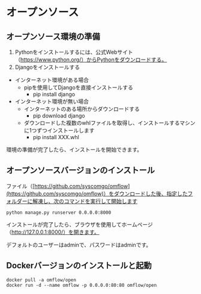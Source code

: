 # オープンソース

## オープンソース環境の準備

1. Pythonをインストールするには、公式Webサイト（https://www.python.org/）からPythonをダウンロードする。
2. Djangoをインストールする

* インターネット環境がある場合
  * pipを使用してDjangoを直接インストールする
    * pip install django
* インターネット環境が無い場合
  * インターネットのある場所からダウンロードする
    * pip download django
  * ダウンロードした複数のwhlファイルを取得し、インストールするマシンに1つずつインストールします
    * pip install XXX.whl

環境の準備が完了したら、インストールを開始できます。

## オープンソースバージョンのインストール

ファイル（[https://github.com/syscomgo/omflow](https://github.com/syscomgo/omflow)）をダウンロードした後、指定したフォルダーに解凍し、次のコマンドを実行して開始します

```
python manage.py runserver 0.0.0.0:8000
```

インストールが完了したら、ブラウザを使用してホームページ（http://127.0.0.1:8000/）を開きます。

デフォルトのユーザーはadminで、パスワードはadminです。

## Dockerバージョンのインストールと起動

```
docker pull -a omflow/open
docker run -d --name omflow -p 0.0.0.0:80:80 omflow/open
```

